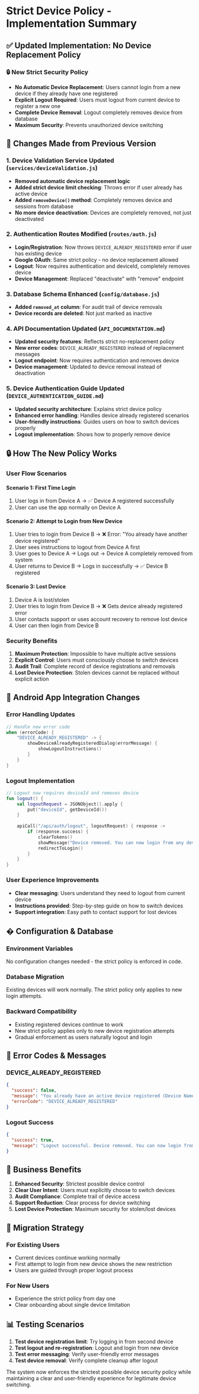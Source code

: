 # Strict Device Policy - Implementation Summary

## ✅ Updated Implementation: No Device Replacement Policy

### 🔒 **New Strict Security Policy**
- **No Automatic Device Replacement**: Users cannot login from a new device if they already have one registered
- **Explicit Logout Required**: Users must logout from current device to register a new one
- **Complete Device Removal**: Logout completely removes device from database
- **Maximum Security**: Prevents unauthorized device switching

## 🔄 **Changes Made from Previous Version**

### 1. **Device Validation Service Updated** (`services/deviceValidation.js`)
- **Removed automatic device replacement logic**
- **Added strict device limit checking**: Throws error if user already has active device
- **Added `removeDevice()` method**: Completely removes device and sessions from database
- **No more device deactivation**: Devices are completely removed, not just deactivated

### 2. **Authentication Routes Modified** (`routes/auth.js`)
- **Login/Registration**: Now throws `DEVICE_ALREADY_REGISTERED` error if user has existing device
- **Google OAuth**: Same strict policy - no device replacement allowed
- **Logout**: Now requires authentication and deviceId, completely removes device
- **Device Management**: Replaced "deactivate" with "remove" endpoint

### 3. **Database Schema Enhanced** (`config/database.js`)
- **Added `removed_at` column**: For audit trail of device removals
- **Device records are deleted**: Not just marked as inactive

### 4. **API Documentation Updated** (`API_DOCUMENTATION.md`)
- **Updated security features**: Reflects strict no-replacement policy
- **New error codes**: `DEVICE_ALREADY_REGISTERED` instead of replacement messages
- **Logout endpoint**: Now requires authentication and removes device
- **Device management**: Updated to device removal instead of deactivation

### 5. **Device Authentication Guide Updated** (`DEVICE_AUTHENTICATION_GUIDE.md`)
- **Updated security architecture**: Explains strict device policy
- **Enhanced error handling**: Handles device already registered scenarios
- **User-friendly instructions**: Guides users on how to switch devices properly
- **Logout implementation**: Shows how to properly remove device

## 🔒 **How The New Policy Works**

### **User Flow Scenarios**

#### **Scenario 1: First Time Login**
1. User logs in from Device A → ✅ Device A registered successfully
2. User can use the app normally on Device A

#### **Scenario 2: Attempt to Login from New Device**
1. User tries to login from Device B → ❌ Error: "You already have another device registered"
2. User sees instructions to logout from Device A first
3. User goes to Device A → Logs out → Device A completely removed from system
4. User returns to Device B → Logs in successfully → ✅ Device B registered

#### **Scenario 3: Lost Device**
1. Device A is lost/stolen
2. User tries to login from Device B → ❌ Gets device already registered error
3. User contacts support or uses account recovery to remove lost device
4. User can then login from Device B

### **Security Benefits**
1. **Maximum Protection**: Impossible to have multiple active sessions
2. **Explicit Control**: Users must consciously choose to switch devices
3. **Audit Trail**: Complete record of device registrations and removals
4. **Lost Device Protection**: Stolen devices cannot be replaced without explicit action

## 📱 **Android App Integration Changes**

### **Error Handling Updates**
```kotlin
// Handle new error code
when (errorCode) {
    "DEVICE_ALREADY_REGISTERED" -> {
        showDeviceAlreadyRegisteredDialog(errorMessage) {
            showLogoutInstructions()
        }
    }
}
```

### **Logout Implementation**
```kotlin
// Logout now requires deviceId and removes device
fun logout() {
    val logoutRequest = JSONObject().apply {
        put("deviceId", getDeviceId())
    }
    
    apiCall("/api/auth/logout", logoutRequest) { response ->
        if (response.success) {
            clearTokens()
            showMessage("Device removed. You can now login from any device.")
            redirectToLogin()
        }
    }
}
```

### **User Experience Improvements**
- **Clear messaging**: Users understand they need to logout from current device
- **Instructions provided**: Step-by-step guide on how to switch devices
- **Support integration**: Easy path to contact support for lost devices

## � **Configuration & Database**

### **Environment Variables**
No configuration changes needed - the strict policy is enforced in code.

### **Database Migration**
Existing devices will work normally. The strict policy only applies to new login attempts.

### **Backward Compatibility**
- Existing registered devices continue to work
- New strict policy applies only to new device registration attempts
- Gradual enforcement as users naturally logout and login

## 🚨 **Error Codes & Messages**

### **DEVICE_ALREADY_REGISTERED**
```json
{
  "success": false,
  "message": "You already have an active device registered (Device Name). Please logout from your current device first before registering a new device.",
  "errorCode": "DEVICE_ALREADY_REGISTERED"
}
```

### **Logout Success**
```json
{
  "success": true,
  "message": "Logout successful. Device removed. You can now login from a new device."
}
```

## 🎯 **Business Benefits**

1. **Enhanced Security**: Strictest possible device control
2. **Clear User Intent**: Users must explicitly choose to switch devices
3. **Audit Compliance**: Complete trail of device access
4. **Support Reduction**: Clear process for device switching
5. **Lost Device Protection**: Maximum security for stolen/lost devices

## 🔄 **Migration Strategy**

### **For Existing Users**
- Current devices continue working normally
- First attempt to login from new device shows the new restriction
- Users are guided through proper logout process

### **For New Users**
- Experience the strict policy from day one
- Clear onboarding about single device limitation

## 📊 **Testing Scenarios**

1. **Test device registration limit**: Try logging in from second device
2. **Test logout and re-registration**: Logout and login from new device
3. **Test error messaging**: Verify user-friendly error messages
4. **Test device removal**: Verify complete cleanup after logout

The system now enforces the strictest possible device security policy while maintaining a clear and user-friendly experience for legitimate device switching.
